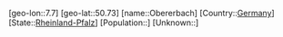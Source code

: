 ﻿---
location: [50.73,7.7]
type: City
tags:
- geo/City


SpocWebEntityId: 33027
isDeleted: false
confidential: public

---
[geo-lon::7.7]
[geo-lat::50.73]
[name::Obererbach]
[Country::[Germany](geo/Continent/Europe/Germany.md)]
[State::[Rheinland-Pfalz](geo/Continent/Europe/Germany/Rheinland-Pfalz.md)]
[Population::]
[Unknown::]

